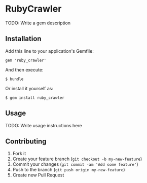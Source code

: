 # RubyCrawler

TODO: Write a gem description

## Installation

Add this line to your application's Gemfile:

    gem 'ruby_crawler'

And then execute:

    $ bundle

Or install it yourself as:

    $ gem install ruby_crawler

## Usage

TODO: Write usage instructions here

## Contributing

1. Fork it
2. Create your feature branch (`git checkout -b my-new-feature`)
3. Commit your changes (`git commit -am 'Add some feature'`)
4. Push to the branch (`git push origin my-new-feature`)
5. Create new Pull Request
